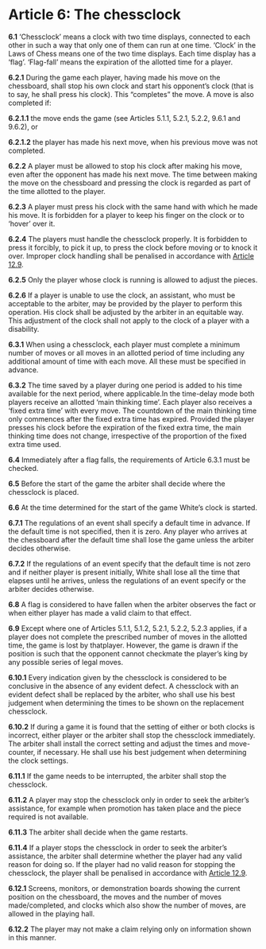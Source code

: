 # Article 6: The chessclock

**6.1** ‘Chessclock’ means a clock with two time displays, connected to each other in such a way that only one of them can run at one time. ‘Clock’ in the Laws of Chess means one of the two time displays. Each time display has a ‘flag’. ‘Flag-fall’ means the expiration of the allotted time for a player.

**6.2.1** During the game each player, having made his move on the chessboard, shall stop his own clock and start his opponent’s clock (that is to say, he shall press his clock). This “completes” the move. A move is also completed if:

**6.2.1.1** the move ends the game (see Articles 5.1.1, 5.2.1, 5.2.2, 9.6.1 and 9.6.2), or

**6.2.1.2** the player has made his next move, when his previous move was not completed.

**6.2.2** A player must be allowed to stop his clock after making his move, even after the opponent has made his next move. The time between making the move on the chessboard and pressing the clock is regarded as part of the time allotted to the player.

**6.2.3** A player must press his clock with the same hand with which he made his move. It is forbidden for a player to keep his finger on the clock or to ‘hover’ over it.

**6.2.4** The players must handle the chessclock properly. It is forbidden to press it forcibly, to pick it up, to press the clock before moving or to knock it over. Improper clock handling shall be penalised in accordance with [Article 12.9](./article12).

**6.2.5** Only the player whose clock is running is allowed to adjust the pieces.

**6.2.6** If a player is unable to use the clock, an assistant, who must be acceptable to the arbiter, may be provided by the player to perform this operation. His clock shall be adjusted by the arbiter in an equitable way. This adjustment of the clock shall not apply to the clock of a player with a disability.

**6.3.1** When using a chessclock, each player must complete a minimum number of moves or all moves in an allotted period of time including any additional amount of time with each move. All these must be specified in advance.

**6.3.2** The time saved by a player during one period is added to his time available for the next period, where applicable.In the time-delay mode both players receive an allotted ‘main thinking time’. Each player also receives a ‘fixed extra time’ with every move. The countdown of the main thinking time only commences after the fixed extra time has expired. Provided the player presses his clock before the expiration of the fixed extra time, the main thinking time does not change, irrespective of the proportion of the fixed extra time used.

**6.4** Immediately after a flag falls, the requirements of Article 6.3.1 must be checked.

**6.5** Before the start of the game the arbiter shall decide where the chessclock is placed.

**6.6** At the time determined for the start of the game White’s clock is started.

**6.7.1** The regulations of an event shall specify a default time in advance. If the default time is not specified, then it is zero. Any player who arrives at the chessboard after the default time shall lose the game unless the arbiter decides otherwise.

**6.7.2** If the regulations of an event specify that the default time is not zero and if neither player is present initially, White shall lose all the time that elapses until he arrives, unless the regulations of an event specify or the arbiter decides otherwise.

**6.8** A flag is considered to have fallen when the arbiter observes the fact or when either player has made a valid claim to that effect.

**6.9** Except where one of Articles 5.1.1, 5.1.2, 5.2.1, 5.2.2, 5.2.3 applies, if a player does not complete the prescribed number of moves in the allotted time, the game is lost by thatplayer. However, the game is drawn if the position is such that the opponent cannot checkmate the player’s king by any possible series of legal moves.

**6.10.1** Every indication given by the chessclock is considered to be conclusive in the absence of any evident defect. A chessclock with an evident defect shall be replaced by the arbiter, who shall use his best judgement when determining the times to be shown on the replacement chessclock.

**6.10.2** If during a game it is found that the setting of either or both clocks is incorrect, either player or the arbiter shall stop the chessclock immediately. The arbiter shall install the correct setting and adjust the times and move-counter, if necessary. He shall use his best judgement when determining the clock settings.

**6.11.1** If the game needs to be interrupted, the arbiter shall stop the chessclock.

**6.11.2** A player may stop the chessclock only in order to seek the arbiter’s assistance, for example when promotion has taken place and the piece required is not available.

**6.11.3** The arbiter shall decide when the game restarts.

**6.11.4** If a player stops the chessclock in order to seek the arbiter’s assistance, the arbiter shall determine whether the player had any valid reason for doing so. If the player had no valid reason for stopping the chessclock, the player shall be penalised in accordance with [Article 12.9](./article12).

**6.12.1** Screens, monitors, or demonstration boards showing the current position on the chessboard, the moves and the number of moves made/completed, and clocks which also show the number of moves, are allowed in the playing hall.

**6.12.2** The player may not make a claim relying only on information shown in this manner.
